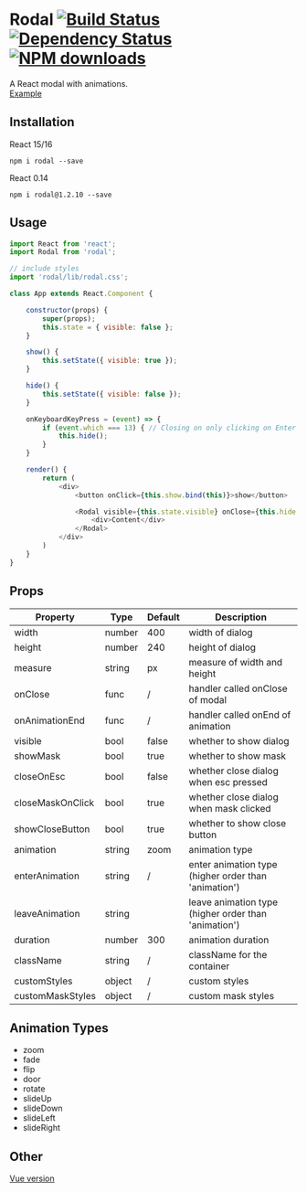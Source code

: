 # Rodal [![Build Status](https://img.shields.io/travis/chenjiahan/rodal.svg?style=flat-square)](https://travis-ci.org/chenjiahan/rodal) [![Dependency Status](https://david-dm.org/chenjiahan/rodal.svg?style=flat-square)](https://david-dm.org/chenjiahan/rodal) [![NPM downloads](http://img.shields.io/npm/dm/rodal.svg?style=flat-square)](https://npmjs.org/package/rodal)
A React modal with animations.  
[Example](https://chenjiahan.github.com/rodal)

## Installation    
React 15/16

    npm i rodal --save

React 0.14

    npm i rodal@1.2.10 --save

## Usage
``` javascript
import React from 'react';
import Rodal from 'rodal';

// include styles
import 'rodal/lib/rodal.css';

class App extends React.Component {

    constructor(props) {
        super(props);
        this.state = { visible: false };
    }

    show() {
        this.setState({ visible: true });
    }

    hide() {
        this.setState({ visible: false });
    }

    onKeyboardKeyPress = (event) => {
        if (event.which === 13) { // Closing on only clicking on Enter
            this.hide();
        }
    }

    render() {
        return (
            <div>
                <button onClick={this.show.bind(this)}>show</button>

                <Rodal visible={this.state.visible} onClose={this.hide.bind(this)} onCloseKeyPress={this.onKeyboardKeyPress}>
                    <div>Content</div>
                </Rodal>
            </div>
        )
    }
}
```

## Props

Property|Type|Default|Description
---|---|---|---
width|number|400|width of dialog
height|number|240|height of dialog
measure|string|px|measure of width and height
onClose|func|/|handler called onClose of modal
onAnimationEnd|func|/|handler called onEnd of animation
visible|bool|false|whether to show dialog
showMask|bool|true|whether to show mask
closeOnEsc|bool|false|whether close dialog when esc pressed
closeMaskOnClick|bool|true|whether close dialog when mask clicked
showCloseButton|bool|true|whether to show close button
animation|string|zoom|animation type
enterAnimation|string|/|enter animation type (higher order than 'animation')
leaveAnimation|string||leave animation type (higher order than 'animation')
duration|number|300|animation duration
className|string|/|className for the container
customStyles|object|/|custom styles
customMaskStyles|object|/|custom mask styles

## Animation Types
* zoom
* fade
* flip
* door
* rotate
* slideUp
* slideDown
* slideLeft
* slideRight

## Other
[Vue version](https://github.com/chenjiahan/vodal)
